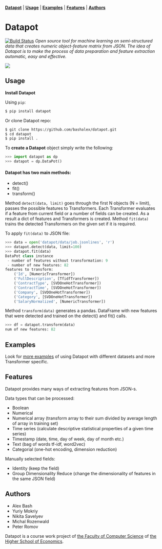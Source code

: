 **[Datapot](#datapot)** |
**[Usage](#usage)** |
**[Examples](./notebooks/)** |
**[Features](#features)** |
**[Authors](#authors)** 

# Datapot
[![Build Status](https://travis-ci.org/bashalex/datapot.svg?branch=master)](https://travis-ci.org/bashalex/datapot)
*Open source tool for machine learning on semi-structured data that creates numeric object-feature matrix from JSON. 
The idea of Datapot is to make the process of data preparation and feature extraction automatic, easy and effective.*

<img src="data/datapot_feature_extraction.png">


## Usage



**Install Datapot**

Using `pip`:

```bash
$ pip install datapot
```

Or clone Datapot repo:

```bash
$ git clone https://github.com/bashalex/datapot.git
$ cd datapot
$ pip install .
```

To **create a Datapot** object simply write the following:

```python
>>> import datapot as dp 
>>> datapot = dp.DataPot()
```


#### Datapot has two main methods:
- detect()
- fit()
- transform()

Method `detect(data, limit)` goes through the first N  objects (N = limit), passes the possible features to Transformers. Each Transformer evaluates if a feature from current field or a number of fields can be created. As a result a dict of features and Transformers is created. Method  `fit(data)` trains the detected Transformers on the given set if it is required. 

To apply `fit(data)` to JSON file:
```python
>>> data = open('datapot/data/job.jsonlines', 'r')
>>> datapot.detect(data, limit=100)
>>> datapot.fit(data)
DataPot class instance
 - number of features without transformation: 9
 - number of new features: 82
features to transform: 
	('Id', [NumericTransformer])
	('FullDescription', [TfidfTransformer])
	('ContractType', [SVDOneHotTransformer])
	('ContractTime', [SVDOneHotTransformer])
	('Company', [SVDOneHotTransformer])
	('Category', [SVDOneHotTransformer])
	('SalaryNormalized', [NumericTransformer])

```

Method `transform(data)` generates a pandas. DataFrame with new features that were detected and trained on the detect() and fit() calls.

```python
>>> df = datapot.transform(data)
num of new features: 82
```


## Examples 

Look for [more examples](./notebooks/) of using Datapot with different datasets and more Transformer specific.




## Features
Datapot provides many ways of extracting features from JSON-s.

Data types that can be processed:
 - Boolean 
 - Numerical
 - Numerical array (transform array to their sum divided by average length of array in training set)
 - Time series (сalculate descriptive statistical properties of a given time series)
 - Timestamp  (date, time, day of week, day of month etc.)
 - Text (bag of words tf-idf, word2vec)
 - Categorial (one-hot encoding, dimension reduction)
 
 Manually selected fields:
 - Identity (keep the field)
 - Group Dimensionality Reduce (change the dimensionality of features in the same JSON field) 


## Authors

- Alex Bash
- Yuriy Mokriy
- Nikita Savelyev
- Michal Rozenwald
- Peter Romov

Datapot is a course work project of [the Faculty of Computer Science](https://cs.hse.ru/en/) of [the Higher School of Economics](https://www.hse.ru/en/).